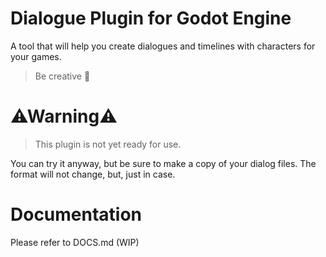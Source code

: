 # Dialogue Plugin for Godot Engine

A tool that will help you create dialogues and timelines with characters for your games. 
> Be creative 💬

# ⚠Warning⚠

> This plugin is not yet ready for use. 

You can try it anyway, but be sure to make a copy of your dialog files. The format will not change, but, just in case.

# Documentation

Please refer to DOCS.md (WIP)